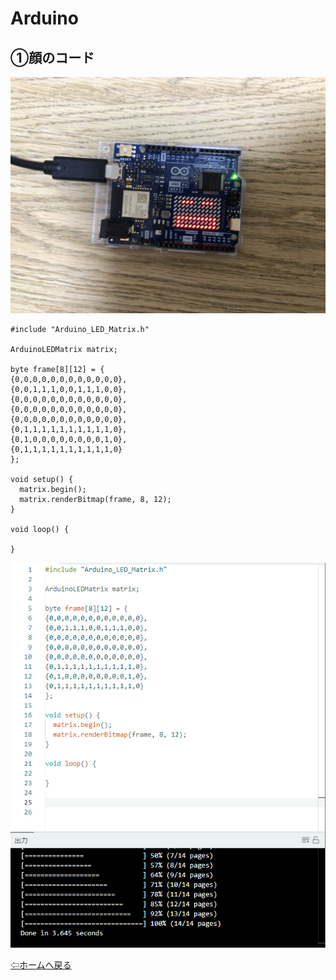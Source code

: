 # Arduino

## ①顔のコード

![](a1-2.jpg)

```
#include "Arduino_LED_Matrix.h"

ArduinoLEDMatrix matrix;

byte frame[8][12] = {
{0,0,0,0,0,0,0,0,0,0,0,0},
{0,0,1,1,1,0,0,1,1,1,0,0},
{0,0,0,0,0,0,0,0,0,0,0,0},
{0,0,0,0,0,0,0,0,0,0,0,0},
{0,0,0,0,0,0,0,0,0,0,0,0},
{0,1,1,1,1,1,1,1,1,1,1,0},
{0,1,0,0,0,0,0,0,0,0,1,0},
{0,1,1,1,1,1,1,1,1,1,1,0}
};

void setup() {
  matrix.begin();
  matrix.renderBitmap(frame, 8, 12);
}

void loop() {

}

```

![](a1-1.png)

[⇦ホームへ戻る](README.md)